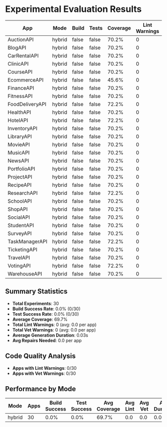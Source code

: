 # Experimental Evaluation Results

| App | Mode | Build | Tests | Coverage | Lint Warnings | Vet Warnings | Primary Success | Repairs | Fixes | Duration (s) |
|-----|------|-------|-------|----------|---------------|--------------|-----------------|---------|-------|--------------|
| AuctionAPI | hybrid | false | false | 70.2% | 0 | 0 | true | 0 | 11 | 0.01 |
| BlogAPI | hybrid | false | false | 70.2% | 0 | 0 | true | 0 | 11 | 0.02 |
| CarRentalAPI | hybrid | false | false | 70.2% | 0 | 0 | true | 0 | 11 | 0.03 |
| ClinicAPI | hybrid | false | false | 70.2% | 0 | 0 | true | 0 | 11 | 0.03 |
| CourseAPI | hybrid | false | false | 70.2% | 0 | 0 | true | 0 | 11 | 0.03 |
| EcommerceAPI | hybrid | false | false | 45.6% | 0 | 0 | true | 0 | 14 | 0.03 |
| FinanceAPI | hybrid | false | false | 70.2% | 0 | 0 | true | 0 | 11 | 0.03 |
| FitnessAPI | hybrid | false | false | 70.2% | 0 | 0 | true | 0 | 14 | 0.02 |
| FoodDeliveryAPI | hybrid | false | false | 72.2% | 0 | 0 | true | 0 | 11 | 0.02 |
| HealthAPI | hybrid | false | false | 70.2% | 0 | 0 | true | 0 | 11 | 0.02 |
| HotelAPI | hybrid | false | false | 72.2% | 0 | 0 | true | 0 | 11 | 0.03 |
| InventoryAPI | hybrid | false | false | 70.2% | 0 | 0 | true | 0 | 11 | 0.02 |
| LibraryAPI | hybrid | false | false | 70.2% | 0 | 0 | true | 0 | 11 | 0.03 |
| MovieAPI | hybrid | false | false | 70.2% | 0 | 0 | true | 0 | 11 | 0.02 |
| MusicAPI | hybrid | false | false | 70.2% | 0 | 0 | true | 0 | 11 | 0.03 |
| NewsAPI | hybrid | false | false | 70.2% | 0 | 0 | true | 0 | 11 | 0.03 |
| PortfolioAPI | hybrid | false | false | 70.2% | 0 | 0 | true | 0 | 11 | 0.03 |
| ProjectAPI | hybrid | false | false | 70.2% | 0 | 0 | true | 0 | 11 | 0.03 |
| RecipeAPI | hybrid | false | false | 70.2% | 0 | 0 | true | 0 | 11 | 0.03 |
| ResearchAPI | hybrid | false | false | 72.2% | 0 | 0 | true | 0 | 11 | 0.03 |
| SchoolAPI | hybrid | false | false | 70.2% | 0 | 0 | true | 0 | 11 | 0.03 |
| ShopAPI | hybrid | false | false | 70.2% | 0 | 0 | true | 0 | 17 | 0.03 |
| SocialAPI | hybrid | false | false | 70.2% | 0 | 0 | true | 0 | 11 | 0.01 |
| StudentAPI | hybrid | false | false | 70.2% | 0 | 0 | true | 0 | 11 | 0.03 |
| SurveyAPI | hybrid | false | false | 70.2% | 0 | 0 | true | 0 | 11 | 0.04 |
| TaskManagerAPI | hybrid | false | false | 72.2% | 0 | 0 | true | 0 | 11 | 0.03 |
| TicketingAPI | hybrid | false | false | 70.2% | 0 | 0 | true | 0 | 14 | 0.03 |
| TravelAPI | hybrid | false | false | 70.2% | 0 | 0 | true | 0 | 11 | 0.03 |
| VotingAPI | hybrid | false | false | 72.2% | 0 | 0 | true | 0 | 11 | 0.02 |
| WarehouseAPI | hybrid | false | false | 70.2% | 0 | 0 | true | 0 | 11 | 0.03 |

## Summary Statistics

- **Total Experiments**: 30
- **Build Success Rate**: 0.0% (0/30)
- **Test Success Rate**: 0.0% (0/30)
- **Average Coverage**: 69.7%
- **Total Lint Warnings**: 0 (avg: 0.0 per app)
- **Total Vet Warnings**: 0 (avg: 0.0 per app)
- **Average Generation Duration**: 0.03s
- **Avg Repairs Needed**: 0.0 per app

## Code Quality Analysis

- **Apps with Lint Warnings**: 0/30
- **Apps with Vet Warnings**: 0/30

## Performance by Mode

| Mode | Apps | Build Success | Test Success | Avg Coverage | Avg Lint | Avg Vet | Avg Duration |
|------|------|---------------|--------------|--------------|----------|---------|---------------|
| hybrid | 30 | 0.0% | 0.0% | 69.7% | 0.0 | 0.0 | 0.03s |
